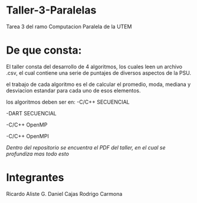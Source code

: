 # Taller-3-Paralelas
Tarea 3 del ramo Computacion Paralela de la UTEM

# De que consta:
El taller consta del desarrollo de 4 algoritmos, los cuales leen un archivo .csv, el cual contiene una serie de puntajes de diversos aspectos de la PSU.

el trabajo de cada algoritmo es el de calcular el promedio, moda, mediana y desviacion estandar para cada uno de esos elementos.

los algoritmos deben ser en:
-C/C++ SECUENCIAL

-DART SECUENCIAL

-C/C++ OpenMP

-C/C++ OpenMPI

*Dentro del repositorio se encuentra el PDF del taller, en el cual se profundiza mas todo esto*

# Integrantes
Ricardo Aliste G.
Daniel Cajas
Rodrigo Carmona
